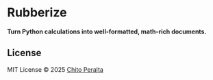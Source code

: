 # Rubberize

**Turn Python calculations into well-formatted, math-rich documents.**

## License

MIT License © 2025 [Chito Peralta](mailto:chitoangeloperalta@gmail.com)

